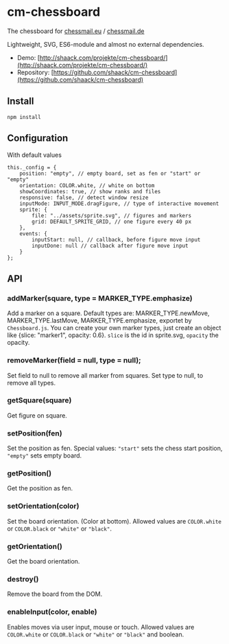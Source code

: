 # cm-chessboard

The chessboard for [chessmail.eu](https://www.chessmail.eu) / [chessmail.de](https://www.chessmail.de)

Lightweight, SVG, ES6-module and almost no external dependencies.

- Demo: [http://shaack.com/projekte/cm-chessboard/](http://shaack.com/projekte/cm-chessboard/)
- Repository: [https://github.com/shaack/cm-chessboard](https://github.com/shaack/cm-chessboard)

## Install

`npm install`

## Configuration

With default values
```
this._config = {
    position: "empty", // empty board, set as fen or "start" or "empty"
    orientation: COLOR.white, // white on bottom
    showCoordinates: true, // show ranks and files
    responsive: false, // detect window resize
    inputMode: INPUT_MODE.dragFigure, // type of interactive movement
    sprite: {
        file: "../assets/sprite.svg", // figures and markers
        grid: DEFAULT_SPRITE_GRID, // one figure every 40 px
    },
    events: {
        inputStart: null, // callback, before figure move input
        inputDone: null // callback after figure move input
    }
};
```  

## API

### addMarker(square, type = MARKER_TYPE.emphasize)

Add a marker on a square. Default types are: MARKER_TYPE.newMove, MARKER_TYPE.lastMove, MARKER_TYPE.emphasize,
exportet by `Chessboard.js`. You can create your own marker types, just create an object like {slice: "marker1", opacity: 0.6}.
`slice` is the id in sprite.svg, `opacity` the opacity.
 

### removeMarker(field = null, type = null);

Set field to null to remove all marker from squares.
Set type to null, to remove all types.

### getSquare(square)

Get figure on square.

### setPosition(fen)

Set the position as fen. Special values: `"start"` sets the chess start position, `"empty"` sets empty board.

### getPosition()

Get the position as fen.

### setOrientation(color)

Set the board orientation. (Color at bottom). Allowed values are `COLOR.white` or `COLOR.black` 
or `"white"` or `"black"`.

###  getOrientation()

Get the board orientation. 

### destroy()

Remove the board from the DOM.

### enableInput(color, enable)

Enables moves via user input, mouse or touch. Allowed values are `COLOR.white` or `COLOR.black` 
 or `"white"` or `"black"` and boolean.